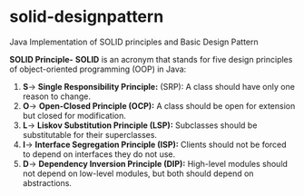 # solid-designpattern
Java Implementation of SOLID principles and Basic Design Pattern 

**SOLID Principle-**
**SOLID** is an acronym that stands for five design principles of object-oriented programming (OOP) in Java:

1. **S**-> **Single Responsibility Principle:** (SRP): A class should have only one reason to change.
2. **O**-> **Open-Closed Principle (OCP):** A class should be open for extension but closed for modification.
3. **L**-> **Liskov Substitution Principle (LSP):** Subclasses should be substitutable for their superclasses.
4. **I**-> **Interface Segregation Principle (ISP):** Clients should not be forced to depend on interfaces they do not use.
5. **D**-> **Dependency Inversion Principle (DIP):** High-level modules should not depend on low-level modules, but both should depend on abstractions.
